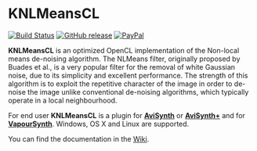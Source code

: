 # KNLMeansCL #
 [![Build Status](https://travis-ci.org/Khanattila/KNLMeansCL.svg?branch=master)](https://travis-ci.org/Khanattila/KNLMeansCL) [![GitHub release](https://img.shields.io/github/release/Khanattila/KNLMeansCL.svg)](https://github.com/Khanattila/KNLMeansCL/releases) [![PayPal](https://img.shields.io/badge/donate-beer-orange.svg)](https://www.paypal.com/cgi-bin/webscr?cmd=_donations&business=52QYMVWFRCQQY&lc=GB&item_name=KNLMeansCL&currency_code=EUR&bn=PP%2dDonationsBF%3abtn_donate_74x21%2epng%3aNonHosted)

**KNLMeansCL** is an optimized OpenCL implementation of the Non-local means de-noising algorithm. The NLMeans filter, originally proposed by Buades et al., is a very popular filter for the removal of white Gaussian noise, due to its simplicity and excellent performance. The strength of this algorithm is to exploit the repetitive character of the image in order to de-noise the image unlike conventional de-noising algorithms, which typically operate in a local neighbourhood.

For end user **KNLMeansCL** is a plugin for **[AviSynth](http://avisynth.nl)** or **[AviSynth+](http://avs-plus.net/)** and for **[VapourSynth](http://www.vapoursynth.com)**. Windows, OS X and Linux are supported.

You can find the documentation in the [Wiki](/Khanattila/KNLMeansCL/wiki).
